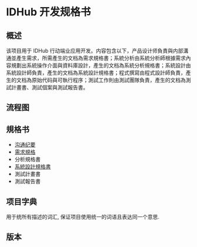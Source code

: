# IDHub 开发规格书

## 概述

该项目用于 IDHub 行动端业应用开发。内容包含以下，产品设计师負責與内部溝通並產生需求，所需產生的文档為需求規格書；系統分析由系統分析師根據需求內容規劃出系統操作介面與資料庫設計，產生的文档為系統分析規格書；系統設計由系統設計師負責，產生的文档為系統設計規格書；程式撰寫由程式設計師負責，產生的文档為原始代码與可執行程序；測試工作則由測試團隊負責，產生的文档為測試計畫書、測試個案與測試報告書。

## 流程图

## 規格书

* [沟通纪要](./interviews.md)
* [需求規格](./requirements.md)
* 分析規格書
* [系統設計規格書](./system-architecture.md)
* 測試計畫書
* 測試報告書

## 项目字典

用于统所有描述的词汇, 保证项目使用统一的词语且表达同一个意思.


## 版本
